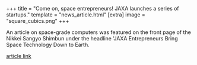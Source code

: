 +++
title = "Come on, space entrepreneurs! JAXA launches a series of startups."
template = "news_article.html"
[extra]
image = "square_cubics.png"
+++

An article on space-grade computers was featured on the front page of the Nikkei Sangyo Shimbun under the headline 'JAXA Entrepreneurs Bring Space Technology Down to Earth.

[article link](https://www.nikkei.com/article/DGXMZO51692990R01C19A1X11000/)
